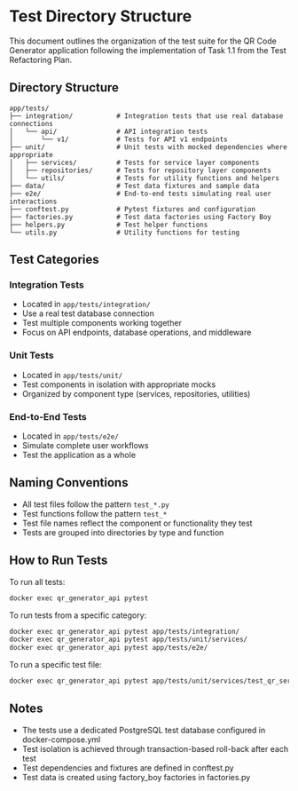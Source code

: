 # Test Directory Structure

This document outlines the organization of the test suite for the QR Code Generator application following the implementation of Task 1.1 from the Test Refactoring Plan.

## Directory Structure

```
app/tests/
├── integration/           # Integration tests that use real database connections
│   └── api/               # API integration tests
│       └── v1/            # Tests for API v1 endpoints
├── unit/                  # Unit tests with mocked dependencies where appropriate
│   ├── services/          # Tests for service layer components
│   ├── repositories/      # Tests for repository layer components
│   └── utils/             # Tests for utility functions and helpers
├── data/                  # Test data fixtures and sample data
├── e2e/                   # End-to-end tests simulating real user interactions
├── conftest.py            # Pytest fixtures and configuration
├── factories.py           # Test data factories using Factory Boy
├── helpers.py             # Test helper functions
└── utils.py               # Utility functions for testing
```

## Test Categories

### Integration Tests
- Located in `app/tests/integration/`
- Use a real test database connection
- Test multiple components working together
- Focus on API endpoints, database operations, and middleware

### Unit Tests
- Located in `app/tests/unit/`
- Test components in isolation with appropriate mocks
- Organized by component type (services, repositories, utilities)

### End-to-End Tests
- Located in `app/tests/e2e/`
- Simulate complete user workflows
- Test the application as a whole

## Naming Conventions

- All test files follow the pattern `test_*.py`
- Test functions follow the pattern `test_*`
- Test file names reflect the component or functionality they test
- Tests are grouped into directories by type and function

## How to Run Tests

To run all tests:
```bash
docker exec qr_generator_api pytest
```

To run tests from a specific category:
```bash
docker exec qr_generator_api pytest app/tests/integration/
docker exec qr_generator_api pytest app/tests/unit/services/
docker exec qr_generator_api pytest app/tests/e2e/
```

To run a specific test file:
```bash
docker exec qr_generator_api pytest app/tests/unit/services/test_qr_service.py
```

## Notes

- The tests use a dedicated PostgreSQL test database configured in docker-compose.yml
- Test isolation is achieved through transaction-based roll-back after each test
- Test dependencies and fixtures are defined in conftest.py
- Test data is created using factory_boy factories in factories.py 